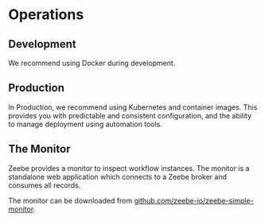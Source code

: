 # Operations

## Development

We recommend using Docker during development.

## Production

In Production, we recommend using Kubernetes and container images. This provides you with predictable and consistent configuration, and the ability to manage deployment using automation tools.

## The Monitor

Zeebe provides a monitor to inspect workflow instances.
The monitor is a standalone web application which connects to a Zeebe broker and consumes all records.

The monitor can be downloaded from [github.com/zeebe-io/zeebe-simple-monitor](https://github.com/zeebe-io/zeebe-simple-monitor/releases).
